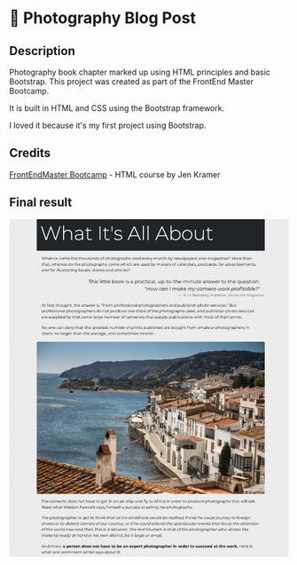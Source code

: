 # 📸 Photography Blog Post

## Description

Photography book chapter marked up using HTML principles and basic Bootstrap. This project was created as part of the FrontEnd Master Bootcamp.

It is built in HTML and CSS using the Bootstrap framework. 

I loved it because it's my first project using Bootstrap. 

## Credits

[FrontEndMaster Bootcamp](https://frontendmasters.com/bootcamp/) - HTML course by Jen Kramer

## Final result
![Photography Blog Post](https://github.com/Clelia-M/photography-blog-post/blob/ea19743c9bcbf0cb5212f64e3c2880b840f3b625/assets/Photo_Blog%20Post_Thumb.png)
